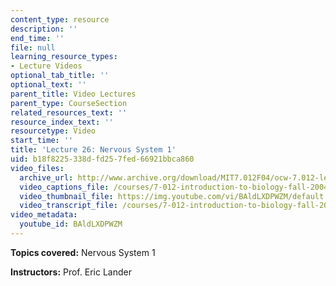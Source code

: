 ```yaml
---
content_type: resource
description: ''
end_time: ''
file: null
learning_resource_types:
- Lecture Videos
optional_tab_title: ''
optional_text: ''
parent_title: Video Lectures
parent_type: CourseSection
related_resources_text: ''
resource_index_text: ''
resourcetype: Video
start_time: ''
title: 'Lecture 26: Nervous System 1'
uid: b18f8225-338d-fd25-7fed-66921bbca860
video_files:
  archive_url: http://www.archive.org/download/MIT7.012F04/ocw-7.012-lec26-15nov2004-220k.mp4
  video_captions_file: /courses/7-012-introduction-to-biology-fall-2004/278964285d6a5aa89508d2ec883d4d98_BAldLXDPWZM.vtt
  video_thumbnail_file: https://img.youtube.com/vi/BAldLXDPWZM/default.jpg
  video_transcript_file: /courses/7-012-introduction-to-biology-fall-2004/ea8512214a34d1e9793faa919fefdbdc_BAldLXDPWZM.pdf
video_metadata:
  youtube_id: BAldLXDPWZM
---
```


**Topics covered:** Nervous System 1

**Instructors:** Prof. Eric Lander